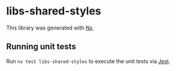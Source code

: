 # libs-shared-styles

This library was generated with [Nx](https://nx.dev).

## Running unit tests

Run `nx test libs-shared-styles` to execute the unit tests via [Jest](https://jestjs.io).
